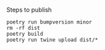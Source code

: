 Steps to publish

```
poetry run bumpversion minor
rm -rf dist
poetry build
poetry run twine upload dist/*
```
